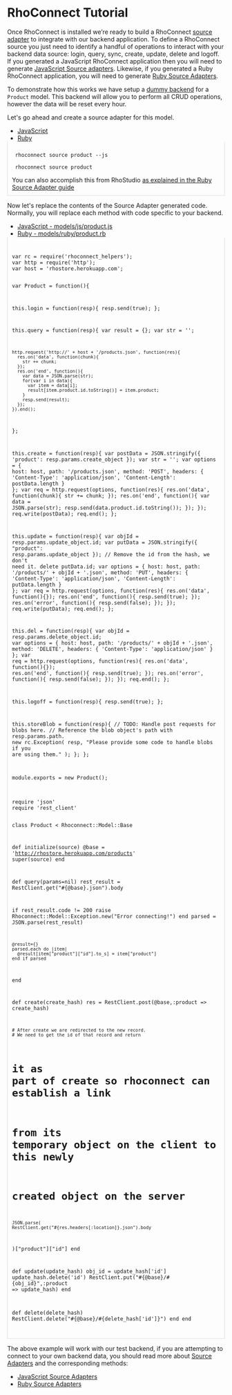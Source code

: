 # RhoConnect Tutorial
Once RhoConnect is installed we’re ready to build a RhoConnect [source adapter](../../../5.0.25/rhoconnect/source-adapters-intro) to integrate with our backend application. To define a RhoConnect source you just need to identify a handful of operations to interact with your backend data source: login, query, sync, create, update, delete and logoff. If you generated a JavaScript RhoConnect application then you will need to generate [JavaScript Source adapters](../../../5.0.25/rhoconnect/source-adapters-js). Likewise, if you generated a Ruby RhoConnect application, you will need to generate [Ruby Source Adapters](../../../5.0.25/rhoconnect/source-adapters).

To demonstrate how this works we have setup a [dummy backend](http://rhostore.herokuapp.com) for a `Product` model. This backend will allow you to perform all CRUD operations, however the data will be reset every hour.

Let's go ahead and create a source adapter for this model.

<div>
  <ul class="nav nav-tabs" style="margin-bottom:0">
    <li class="active"><a href="#js_gen_source" data-toggle="tab">JavaScript</a></li>
    <li><a href="#ruby_gen_source" data-toggle="tab">Ruby</a></li>
  </ul>
</div>
<div class="tab-content" id="tc-app_gen" style="border-left: 1px solid #ddd; border-right: 1px solid #ddd; border-bottom: 1px solid #ddd; padding: 10px">
  <div class="tab-pane fade active in" id="js_gen_source">
      <pre><code class="term"> rhoconnect source product --js</code></pre>

  </div>
  <div class="tab-pane fade" id="ruby_gen_source">
      <pre><code class="term"> rhoconnect source product</code></pre>
      You can also accomplish this from RhoStudio <a href="source-adapters#generating-the-source-adapter-from-rhostudio"> as explained in the Ruby Source Adapter guide</a>
  </div>
</div>

Now let's replace the contents of the Source Adapter generated code. Normally, you will replace each method with code specific to your backend.

<div>
  <ul class="nav nav-tabs" style="margin-bottom:0">
    <li class="active"><a href="#js_modify_adapter" data-toggle="tab">JavaScript - models/js/product.js</a></li>
    <li><a href="#ruby_modify_adapter" data-toggle="tab">Ruby - models/ruby/product.rb</a></li>
  </ul>
</div>
<div class="tab-content" id="tc-app_gen" style="border-left: 1px solid #ddd; border-right: 1px solid #ddd; border-bottom: 1px solid #ddd; padding: 10px">
  <div class="tab-pane fade active in" id="js_modify_adapter">
      <pre><code class="javascript">
var rc = require('rhoconnect_helpers');
var http = require('http');
var host = 'rhostore.herokuapp.com';

var Product = function(){

  this.login = function(resp){
    resp.send(true);
  };

  this.query = function(resp){
    var result = {};
    var str = '';

    http.request('http://' + host + '/products.json', function(res){
      res.on('data', function(chunk){
        str += chunk;
      });
      res.on('end', function(){
        var data = JSON.parse(str);
        for(var i in data){
          var item = data[i];
          result[item.product.id.toString()] = item.product;
        }
        resp.send(result);
      });
    }).end();
  };

  this.create = function(resp){
    var postData = JSON.stringify({ 'product': resp.params.create_object });
    var str = '';
    var options = {
      host: host,
      path: '/products.json',
      method: 'POST',
      headers: {
        'Content-Type': 'application/json',
        'Content-Length': postData.length
      }
    };
    var req = http.request(options, function(res){
      res.on('data', function(chunk){
        str += chunk;
      });
      res.on('end', function(){
        var data = JSON.parse(str);
        resp.send(data.product.id.toString());
      });
    });
    req.write(postData);
    req.end();
  };

  this.update = function(resp){
    var objId = resp.params.update_object.id;
    var putData = JSON.stringify({ "product": resp.params.update_object });
    // Remove the id from the hash, we don't need it.
    delete putData.id;
    var options = {
      host: host,
      path: '/products/' + objId + '.json',
      method: 'PUT',
      headers: {
        'Content-Type': 'application/json',
        'Content-Length': putData.length
      }
    };
    var req = http.request(options, function(res){
      res.on('data', function(){});
      res.on('end', function(){
        resp.send(true);
      });
      res.on('error', function(){
        resp.send(false);
      });
    });
    req.write(putData);
    req.end();
  };

  this.del = function(resp){
    var objId = resp.params.delete_object.id;
    var options = {
      host: host,
      path: '/products/' + objId + '.json',
      method: 'DELETE',
      headers: { 'Content-Type': 'application/json' }
    };
    var req = http.request(options, function(res){
      res.on('data', function(){});
      res.on('end', function(){
        resp.send(true);
      });
      res.on('error', function(){
        resp.send(false);
      });
    });
    req.end();
  };

  this.logoff = function(resp){
    resp.send(true);
  };

  this.storeBlob = function(resp){
    // TODO: Handle post requests for blobs here.
    // Reference the blob object's path with resp.params.path.
    new rc.Exception(
      resp, "Please provide some code to handle blobs if you are using them."
    );
  };
};

module.exports = new Product();
      </code></pre>

  </div>
  <div class="tab-pane fade" id="ruby_modify_adapter">
      <pre><code class="ruby">
require 'json'
require 'rest_client'

class Product &lt; Rhoconnect::Model::Base

  def initialize(source)
    @base = 'http://rhostore.herokuapp.com/products'
    super(source)
  end

  def query(params=nil)
    rest_result = RestClient.get("#{@base}.json").body

  if rest_result.code != 200
    raise Rhoconnect::Model::Exception.new("Error connecting!")
  end
    parsed = JSON.parse(rest_result)

    @result={}
    parsed.each do |item|
      @result[item["product"]["id"].to_s] = item["product"]
    end if parsed
  end

  def create(create_hash)
    res = RestClient.post(@base,:product => create_hash)

    # After create we are redirected to the new record.
    # We need to get the id of that record and return
  # it as part of create so rhoconnect can establish a link
  # from its temporary object on the client to this newly
  # created object on the server
    JSON.parse(
    RestClient.get("#{res.headers[:location]}.json").body
  )["product"]["id"]
  end

  def update(update_hash)
    obj_id = update_hash['id']
    update_hash.delete('id')
    RestClient.put("#{@base}/#{obj_id}",:product => update_hash)
  end

  def delete(delete_hash)
    RestClient.delete("#{@base}/#{delete_hash['id']}")
  end
end
      </code></pre>
  </div>
</div>

The above example will work with our test backend, if you are attempting to connect to your own backend data, you should read more about [Source Adapters](../../../5.0.25/rhoconnect/source-adapters-intro) and the corresponding methods:

* [JavaScript Source Adapters](../../../5.0.25/rhoconnect/source-adapters-js)
* [Ruby Source Adapters](../../../5.0.25/rhoconnect/source-adapters)